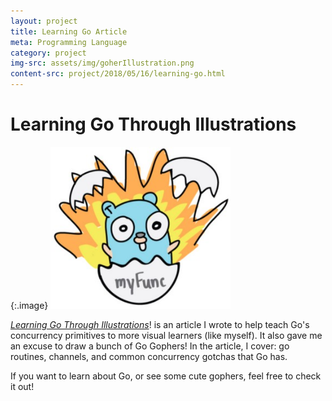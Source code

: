 ```yaml
---
layout: project
title: Learning Go Article
meta: Programming Language
category: project
img-src: assets/img/goherIllustration.png
content-src: project/2018/05/16/learning-go.html
---
```


# Learning Go Through Illustrations

{:.image}
![Alt text](assets/img/goherIllustration.png "My Title")

[_Learning Go Through Illustrations_](https://medium.com/@trevor4e/learning-gos-concurrency-through-illustrations-8c4aff603b3)! is an article I wrote to help teach
Go's concurrency primitives to more visual learners (like myself). It also gave me an excuse to draw
a bunch of Go Gophers! In the article, I cover: go routines, channels, and common concurrency gotchas that Go has.

If you want to learn about Go, or see some cute gophers, feel free to check it out!

